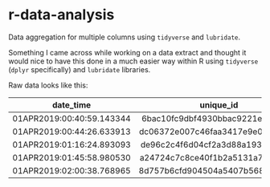 # r-data-analysis
Data aggregation for multiple columns using `tidyverse` and `lubridate`.

Something I came across while working on a data extract and thought it would nice to have this done in a much easier way within R using `tidyverse` (`dplyr` specifically) and `lubridate` libraries.


Raw data looks like this:

**date\_time**|**unique\_id**|**value\_strg**
:-----:|:-----:|:-----:
01APR2019:00:40:59.143344|6bac10fc9dbf4930bbac9221e431f491|AB\_XX\_TC\_01
01APR2019:00:44:26.633913|dc06372e007c46faa3417e9e0191653b|AB\_XX\_TC\_01
01APR2019:01:16:24.893093|de96c2c4f6d04cf2a3d88a193831c61d|AB\_XX\_TC\_01
01APR2019:01:45:58.980530|a24724c7c8ce40f1b2a5131a759a74e0|AB\_XX\_TC\_01
01APR2019:02:00:38.768965|8d757b6cfd904504a5407b568aa38601|AB\_XX\_TC\_01


